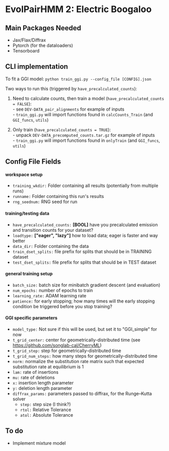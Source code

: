 # EvolPairHMM 2: Electric Boogaloo

## Main Packages Needed
- Jax/Flax/Diffrax
- Pytorch (for the dataloaders)
- Tensorboard


## CLI implementation
To fit a GGI model: `python train_ggi.py --config_file [CONFIG].json`  

Two ways to run this (triggered by `have_precalculated_counts`):
  1. Need to calculate counts, then train a model (`have_precalculated_counts = FALSE`):  
    - see `DEV-DATA_pair_alignments` for example of inputs  
    - `train_ggi.py` will import functions found in `calcCounts_Train` (and `GGI_funcs`, `utils`)

  2. Only train  (`have_precalculated_counts = TRUE`):  
    - unpack `DEV-DATA_precomputed_counts.tar.gz` for example of inputs  
    - `train_ggi.py` will import functions found in `onlyTrain` (and `GGI_funcs`, `utils`)


## Config File Fields
#### workspace setup
- `training_wkdir:` Folder containing all results (potentially from multiple runs)
- `runname:` Folder containing this run's results
- `rng_seednum:` RNG seed for run

#### training/testing data
- `have_precalculated_counts:` **[BOOL]** have you precalculated emission and transition counts for your dataset?
- `loadtype:`  **["eager", "lazy"]** how to load data; eager is faster and way better
- `data_dir:` Folder containing the data
- `train_dset_splits:` file prefix for splits that should be in TRAINING dataset
- `test_dset_splits:` file prefix for splits that should be in TEST dataset

#### general training setup
- `batch_size:` batch size for minibatch gradient descent (and evaluation)
- `num_epochs:` number of epochs to train
- `learning_rate:` ADAM learning rate
- `patience:` for early stopping; how many times will the early stopping condition be triggered before you stop training?

#### GGI specific parameters
- `model_type:` Not sure if this will be used, but set it to "GGI_simple" for now  
- `t_grid_center:` center for geometrically-distributed time (see https://github.com/songlab-cal/CherryML)
- `t_grid_step:` step for geometrically-distributed time
- `t_grid_num_steps:` how many steps for geometrically-distributed time
- `norm:` normalize the substitution rate matrix such that expected substitution rate at equilibrium is 1
- `lam:` rate of insertions
- `mu:` rate of deletions
- `x:` insertion length parameter
- `y:` deletion length parameter
- `diffrax_params:` parameters passed to diffrax, for the Runge–Kutta solver
  - `step:` step size (I think?)
  - `rtol:` Relative Tolerance
  - `atol:` Absolute Tolerance


## To do
- Implement mixture model
